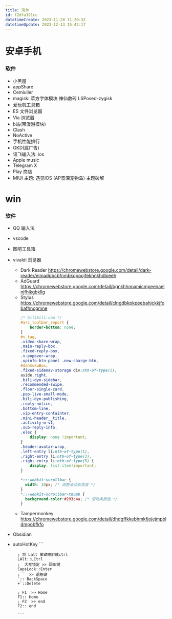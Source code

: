 ```yaml
---
title: 清单
id: f2dfa191cc
datetimeCreate: 2023-11-28 11:20:32
datetimeUpdate: 2023-12-13 15:42:17
---
```


# 安卓手机
### 软件
- 小黑屋
- appShare
- Cemiuiler
- magisk: 苹方字体模块 神仙救砖 LSPosed-zygisk 
- 爱玩机工具箱
- ES 文件浏览器
- Via 浏览器
- b站(带漫游模块)
- Clash
- NoActive
- 手机性能排行
- GKD(跳广告)
- 讯飞输入法: ios
- Apple music
- Telegram X
- Play 商店
- MIUI 主题: 遇见IOS (AP景深宠物岛) 主题破解

# win
### 软件
- QQ 输入法
- vscode
- 图吧工具箱
- vivaldi 浏览器
	- Dark Reader https://chromewebstore.google.com/detail/dark-reader/eimadpbcbfnmbkopoojfekhnkhdbieeh
	- AdGuard https://chromewebstore.google.com/detail/bgnkhhnnamicmpeenaelnjfhikgbkllg
	- Stylus https://chromewebstore.google.com/detail/clngdbkpkpeebahjckkjfobafhncgmne
		```css
		/* bilibili.com */
		#arc_toolbar_report {
		    border-bottom: none;
		}
		#v_tag,
		.video-share-wrap,
		.main-reply-box,
		.fixed-reply-box,
		.v-popover-wrap,
		.upinfo-btn-panel .new-charge-btn,
		#danmukuBox,
		.fixed-sidenav-storage div:nth-of-type(2),
		aside.right,
		.bili-dyn-sidebar,
		.recommended-swipe,
		.floor-single-card,
		.pop-live-small-mode,
		.bili-dyn-publishing,
		.reply-notice,
		.bottom-line,
		.vip-entry-containter,
		.mini-header__title,
		.activity-m-v1,
		.sub-reply-info,
		.elec {
		    display: none !important;
		}
		.header-avatar-wrap,
		.left-entry li:nth-of-type(1),
		.right-entry li:nth-of-type(3),
		.right-entry li:nth-of-type(5) {
		    display: list-item!important;
		}
		
		*::-webkit-scrollbar {
		  width: 10px; /* 调整滚动条宽度 */
		}
		*::-webkit-scrollbar-thumb {
		  background-color:#293c4a; /* 滚动条颜色 */
		}

		```
	- Tampermonkey https://chromewebstore.google.com/detail/dhdgffkkebhmkfjojejmpbldmpobfkfo
- Obsidian
- autoHotKey
		```
		
		; 将 Lalt 单键映射成ctrl
		LAlt::LCtrl
		;  大写锁定 >> 回车键 
		CapsLock::Enter
		; `  >> 退格键
		`:: BackSpace
		+`::Delete
		 
		; F1  >> Home
		F1:: Home
		; F2  >> end
		F2:: end
		
		```